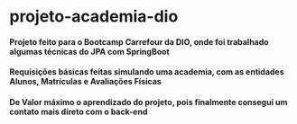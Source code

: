 # projeto-academia-dio

#### Projeto feito para o Bootcamp Carrefour da DIO, onde foi trabalhado algumas técnicas do JPA com SpringBoot
#### Requisições básicas feitas simulando uma academia, com as entidades Alunos, Matrículas e Avaliações Físicas
#### De Valor máximo o aprendizado do projeto, pois finalmente consegui um contato mais direto com o back-end
